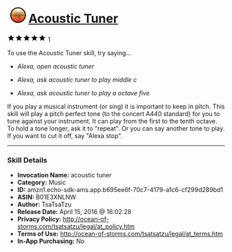# &nbsp;<img src="skill_icon" alt="Acoustic Tuner icon" width="36"> [Acoustic Tuner](http://alexa.amazon.com/#skills/amzn1.echo-sdk-ams.app.b695ee6f-70c7-4179-a1c6-cf299d289bd1)
![5 stars](../../images/ic_star_black_18dp_1x.png)![5 stars](../../images/ic_star_black_18dp_1x.png)![5 stars](../../images/ic_star_black_18dp_1x.png)![5 stars](../../images/ic_star_black_18dp_1x.png)![5 stars](../../images/ic_star_black_18dp_1x.png) 1

To use the Acoustic Tuner skill, try saying...

* *Alexa, open acoustic tuner*

* *Alexa, ask acoustic tuner to play middle c*

* *Alexa, ask acoustic tuner to play a octave five*

If you play a musical instrument (or sing) it is important to keep in pitch. This skill will play a pitch perfect tone (to the concert A440 standard) for you to tune against your instrument. It can play from the first to the tenth octave. To hold a tone longer, ask it to "repeat". Or you can say another tone to play. If you want to cut it off, say "Alexa stop".

***

### Skill Details

* **Invocation Name:** acoustic tuner
* **Category:** Music
* **ID:** amzn1.echo-sdk-ams.app.b695ee6f-70c7-4179-a1c6-cf299d289bd1
* **ASIN:** B01E3XNLNW
* **Author:** TsaTsaTzu
* **Release Date:** April 15, 2016 @ 16:02:28
* **Privacy Policy:** http://ocean-of-storms.com/tsatsatzu/legal/at_policy.htm
* **Terms of Use:** http://ocean-of-storms.com/tsatsatzu/legal/at_terms.htm
* **In-App Purchasing:** No
